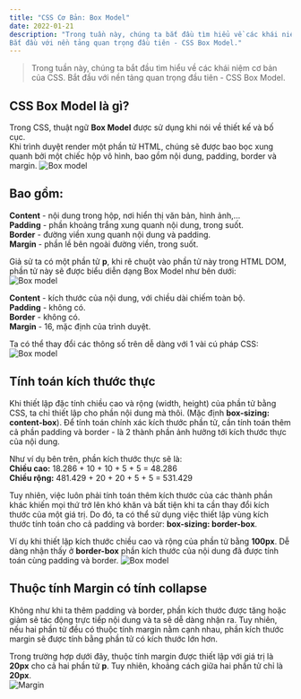 ```yaml
---
title: "CSS Cơ Bản: Box Model"
date: 2022-01-21
description: "Trong tuần này, chúng ta bắt đầu tìm hiểu về các khái niệm cơ bản của CSS.
Bắt đầu với nền tảng quan trọng đầu tiên - CSS Box Model."
---
```


> Trong tuần này, chúng ta bắt đầu tìm hiểu về các khái niệm cơ bản của CSS.
> Bắt đầu với nền tảng quan trọng đầu tiên - CSS Box Model.

## CSS Box Model là gì?

Trong CSS, thuật ngữ **Box Model** được sử dụng khi nói về thiết kế và bố cục.\
Khi trình duyệt render một phần tử HTML, chúng sẽ được bao bọc xung quanh bởi một chiếc hộp vô hình, bao gồm nội dung, padding, border và margin.
![Box model](/images/box-model.jpg)

## Bao gồm:

**Content** - nội dung trong hộp, nơi hiển thị văn bản, hình ảnh,...\
**Padding** - phần khoảng trắng xung quanh nội dung, trong suốt.\
**Border** - đường viền xung quanh nội dung và padding.\
**Margin** - phần lề bên ngoài đường viền, trong suốt.

Giả sử ta có một phần tử **p**, khi rê chuột vào phần tử này trong HTML DOM, phần tử này sẽ được biểu diễn dạng Box Model như bên dưới:  
![Box model](/images/box-2.jpg)

**Content** - kích thước của nội dung, với chiều dài chiếm toàn bộ.\
**Padding** - không có.\
**Border** - không có.\
**Margin** - 16, mặc định của trình duyệt.

Ta có thể thay đổi các thông số trên dễ dàng với 1 vài cú pháp CSS:
![Box model](/images/box-3.png)

## Tính toán kích thước thực

Khi thiết lập đặc tính chiều cao và rộng (width, height) của phần tử bằng CSS, ta chỉ thiết lập cho phần nội dung mà thôi. (Mặc định **box-sizing: content-box**). Để tính toán chính xác kích thước phần tử, cần tính toán thêm cả phần padding và border - là 2 thành phần ảnh hưởng tới kích thước thực của nội dung.

Như ví dụ bên trên, phần kích thước thực sẽ là:\
**Chiều cao:** 18.286 + 10 + 10 + 5 + 5 = 48.286\
**Chiều rộng:** 481.429 + 20 + 20 + 5 + 5 = 531.429

Tuy nhiên, việc luôn phải tính toán thêm kích thước của các thành phần khác khiến mọi thứ trở lên khó khăn và bất tiện khi ta cần thay đổi kích thước của một giá trị. Do đó, ta có thể sử dụng việc thiết lập vùng kích thước tính toán cho cả padding và border: **box-sizing: border-box**.

Ví dụ khi thiết lập kích thước chiều cao và rộng của phần tử bằng **100px**. Dễ dàng nhận thấy ở **border-box** phần kích thước của nội dung đã được tính toán cùng padding và border.
![Box model](/images/box-4.png)

## Thuộc tính Margin có tính collapse

Không như khi ta thêm padding và border, phần kích thước được tăng hoặc giảm sẽ tác động trực tiếp nội dung và ta sẽ dễ dàng nhận ra. Tuy nhiên, nếu hai phần tử đều có thuộc tính margin nằm cạnh nhau, phần kích thước margin sẽ được tính bằng phần tử có kích thước lớn hơn.

Trong trường hợp dưới đây, thuộc tính margin được thiết lập với giá trị là **20px** cho cả hai phần tử **p**. Tuy nhiên, khoảng cách giữa hai phần tử chỉ là **20px**.\
![Margin](/images/margin.png)
